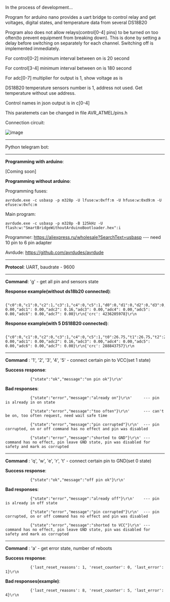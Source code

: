 In the process of development...

Program for arduino nano provides a uart bridge to control relay and get voltages, digital states, and temperature data from several DS18B20 

Program also does not allow relays(control[0-4] pins) to be turned on too often(to prevent equipment from breaking down).
This is done by setting a delay before switching on separately for each channel. Switching off is implemented immediately.


For control[0-2] minimum interval between on is 20 second

For control[3-4] minimum interval between on is 180 second

For adc[0-7] multiplier for output is 1, show voltage as is

DS18B20 temperature sensors number is 1, address not used. Get temperature without use address.

Control names in json output is in c[0-4]


This paratemets can be changed in file AVR_ATMEL/pins.h


Connection circuit:

![image](https://github.com/user-attachments/assets/fc1f21a0-270d-48cd-9ecc-748be6d41956)

<hr>
Python telegram bot:

<hr>
<b>Programming with arduino</b>:

[Coming soon]

<b>Programming without arduino</b>:

  Programming fuses:
  
    avrdude.exe -c usbasp -p m328p -U lfuse:w:0xff:m -U hfuse:w:0xd9:m -U efuse:w:0xfc:m 
  
  Main program:
  
    avrdude.exe -c usbasp -p m328p -B 125kHz -U flash:w:"SmartBridgeWithoutArduinoBootloader.hex":i

Programmer: https://aliexpress.ru/wholesale?SearchText=usbasp --- need 10 pin to 6 pin adapter
              
Avrdude: https://github.com/avrdudes/avrdude

<hr>

<b>Protocol</b>: UART, baudrate - 9600

<hr>

<b>Command</b>: 'g' - get all pin and sensors state

<b>Response example(without ds18b20 connected)</b>: 

               {"c0":0,"c1":0,"c2":1,"c3":1,"c4":0,"c5":1,"d0":0,"d1":0,"d2":0,"d3":0,"d4":0"adc0": 0.00,"adc1": 0.00,"adc2": 0.16,"adc3": 0.00,"adc4": 0.00,"adc5": 0.00,"adc6": 0.00,"adc7": 0.00}\r\n{'crc': 4236205978}\r\n

<b>Response example(with 5 DS18B20 connected)</b>:

               {"c0":0,"c1":0,"c2":0,"c3":1,"c4":0,"c5":1,"t0":26.75,"t1":26.75,"t2":26.94,"t3":26.88,"t4":58.19,"d0":0,"d1":1,"d2":1,"d3":0,"d4":0"adc0": 0.00,"adc1": 0.00,"adc2": 0.16,"adc3": 0.00,"adc4": 0.00,"adc5": 0.00,"adc6": 0.00,"adc7": 0.00}\r\n{'crc': 288843757}\r\n

<hr>

<b>Command</b> : '1', '2', '3', '4', '5' - connect certain pin to VCC(set 1 state)

<b>Success response</b>: 

               {"state":"ok","message":"on pin ok"}\r\n'

<b>Bad responses</b>:

               {"state":"error","message":"already on"}\r\n'     --- pin is already in on state
               
               {"state":"error","message":"too often"}\r\n'      --- can't be on, too often request, need wait safe time 
               
               {"state":"error","message":"pin corrupted"}\r\n'  --- pin corrupted, on or off command has no effect and pin was disabled
               
               {"state":"error","message":"shorted to GND"}\r\n' --- command has no effect, pin leave GND state, pin was disabled for safety and mark as corrupted
               
<hr>
<b>Command</b> : 'q', 'w', 'e', 'r', 't' - connect certain pin to GND(set 0 state)

<b>Success response</b>: 

               {"state":"ok","message":"off pin ok"}\r\n'

<b>Bad responses</b>:     


               {"state":"error","message":"already off"}\r\n'    --- pin is already in off state
               
               {"state":"error","message":"pin corrupted"}\r\n'  --- pin corrupted, on or off command has no effect and pin was disabled
               
               {"state":"error","message":"shorted to VCC"}\r\n' --- command has no effect, pin leave GND state, pin was disabled for safety and mark as corrupted

<hr>
<b>Command</b> : 'a' - get error state, number of reboots

<b>Success response</b>: 

               {'last_reset_reasons': 1, 'reset_counter': 0, 'last_error': 1}\r\n

<b>Bad responses(example)</b>:     

               {'last_reset_reasons': 8, 'reset_counter': 5, 'last_error': 4}\r\n
